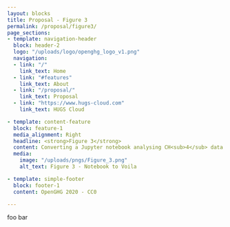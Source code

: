 ```yaml
---
layout: blocks
title: Proposal - Figure 3
permalink: /proposal/figure3/
page_sections:
- template: navigation-header
  block: header-2
  logo: "/uploads/logo/openghg_logo_v1.png"
  navigation:
  - link: "/"
    link_text: Home
  - link: "#features"
    link_text: About
  - link: "/proposal/"
    link_text: Proposal
  - link: "https://www.hugs-cloud.com"
    link_text: HUGS Cloud

- template: content-feature
  block: feature-1
  media_alignment: Right
  headline: <strong>Figure 3</strong>
  content: Converting a Jupyter notebook analysing CH<sub>4</sub> data </br></br><a href="https://fig3.voila.openghg.org" target="_blank">Open Voila</a> 
  media:
    image: "/uploads/pngs/Figure_3.png"
    alt_text: Figure 3 - Notebook to Voila

- template: simple-footer
  block: footer-1
  content: OpenGHG 2020 - CC0

---
```

foo bar